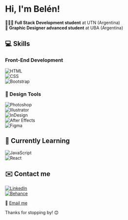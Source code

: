 # Hi, I'm Belén!

👩🏻‍💻 **Full Stack Development student** at UTN (Argentina)  
🎨 **Graphic Designer advanced student** at UBA (Argentina)


## 💻 Skills
### Front-End Development
![HTML](https://img.shields.io/badge/HTML5-E34F26?style=for-the-badge&logo=html5&logoColor=white)  
![CSS](https://img.shields.io/badge/CSS3-1572B6?style=for-the-badge&logo=css3&logoColor=white)  
![Bootstrap](https://img.shields.io/badge/Bootstrap-563D7C?style=for-the-badge&logo=bootstrap&logoColor=white)

### 🎨 Design Tools
![Photoshop](https://img.shields.io/badge/Adobe%20Photoshop-31A8FF?style=for-the-badge&logo=adobe%20photoshop&logoColor=white)  
![Illustrator](https://img.shields.io/badge/Adobe%20Illustrator-FF9A00?style=for-the-badge&logo=adobe%20illustrator&logoColor=white)  
![InDesign](https://img.shields.io/badge/Adobe%20InDesign-FF3366?style=for-the-badge&logo=adobe%20indesign&logoColor=white)  
![After Effects](https://img.shields.io/badge/Adobe%20After%20Effects-9999FF?style=for-the-badge&logo=adobe%20after%20effects&logoColor=white)  
![Figma](https://img.shields.io/badge/Figma-F24E1E?style=for-the-badge&logo=figma&logoColor=white)

## 🌱 Currently Learning
![JavaScript](https://img.shields.io/badge/JavaScript-F7DF1E?style=for-the-badge&logo=javascript&logoColor=black)  
![React](https://img.shields.io/badge/React-61DAFB?style=for-the-badge&logo=react&logoColor=black)

## ✉️ Contact me
[![LinkedIn](https://img.shields.io/badge/LinkedIn-0077B5?style=for-the-badge&logo=linkedin&logoColor=white)](https://www.linkedin.com/in/belnuniez)  
[![Behance](https://img.shields.io/badge/Behance-1769FF?style=for-the-badge&logo=behance&logoColor=white)](https://www.behance.net/belnuniez)  
  
📧 [Email me](mailto:gabinuniez237@gmail.com)

Thanks for stopping by! 😊

